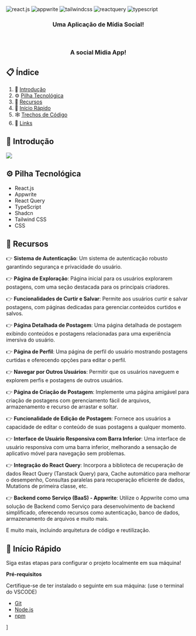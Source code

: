 
  <div>
    <img src="https://img.shields.io/badge/-React_JS-black?style=for-the-badge&logoColor=white&logo=react&color=61DAFB" alt="react.js" />
    <img src="https://img.shields.io/badge/-Appwrite-black?style=for-the-badge&logoColor=white&logo=appwrite&color=FD366E" alt="appwrite" />
    <img src="https://img.shields.io/badge/-Tailwind_CSS-black?style=for-the-badge&logoColor=white&logo=tailwindcss&color=06B6D4" alt="tailwindcss" />
    <img src="https://img.shields.io/badge/-React_Query-black?style=for-the-badge&logoColor=white&logo=reactquery&color=FF4154" alt="reactquery" />
    <img src="https://img.shields.io/badge/-Typescript-black?style=for-the-badge&logoColor=white&logo=typescript&color=3178C6" alt="typescript" />
  </div>

  <h3 align="center">Uma Aplicação de Mídia Social!</h3>
  </br>
    <h3 align="center">A social Midia App!</h3>


</div>

## 📋 <a name="table">Índice</a>

1. 🤖 [Introdução](#introdução)
2. ⚙️ [Pilha Tecnológica](#pilha-tecnológica)
3. 🔋 [Recursos](#recursos)
4. 🤸 [Início Rápido](#início-rápido)
5. 🕸️ [Trechos de Código](#trechos-de-código)
6. 🔗 [Links](#links)



## <a name="introdução">🤖 Introdução</a>


<a href="https://discord.com/invite/n6EdbFJ" target="_blank"><img src="https://github.com/sujatagunale/EasyRead/assets/151519281/618f4872-1e10-42da-8213-1d69e486d02e" /></a>

## <a name="pilha-tecnológica">⚙️ Pilha Tecnológica</a>

- React.js
- Appwrite
- React Query
- TypeScript
- Shadcn
- Tailwind CSS
- CSS

## <a name="recursos">🔋 Recursos</a>

👉 **Sistema de Autenticação**: Um sistema de autenticação robusto garantindo segurança e privacidade do usuário.

👉 **Página de Exploração**: Página inicial para os usuários explorarem postagens, com uma seção destacada para os principais criadores.

👉 **Funcionalidades de Curtir e Salvar**: Permite aos usuários curtir e salvar postagens, com páginas dedicadas para gerenciar.conteúdos curtidos e salvos.

👉 **Página Detalhada de Postagem**: Uma página detalhada de postagem exibindo conteúdos e postagens relacionadas para uma experiência imersiva do usuário.

👉 **Página de Perfil**: Uma página de perfil do usuário mostrando postagens curtidas e oferecendo opções para editar o perfil.

👉 **Navegar por Outros Usuários**: Permitir que os usuários naveguem e explorem perfis e postagens de outros usuários.

👉 **Página de Criação de Postagem**: Implemente uma página amigável para criação de postagens com gerenciamento fácil de arquivos, armazenamento e recurso de arrastar e soltar.

👉 **Funcionalidade de Edição de Postagem**: Fornece aos usuários a capacidade de editar o conteúdo de suas postagens a qualquer momento.

👉 **Interface de Usuário Responsiva com Barra Inferior**: Uma interface de usuário responsiva com uma barra inferior, melhorando a sensação de aplicativo móvel para navegação sem problemas.

👉 **Integração do React Query**: Incorpora a biblioteca de recuperação de dados React Query (Tanstack Query) para, Cache automático para melhorar o desempenho, Consultas paralelas para recuperação eficiente de dados, Mutations de primeira classe, etc.

👉 **Backend como Serviço (BaaS) - Appwrite**: Utilize o Appwrite como uma solução de Backend como Serviço para desenvolvimento de backend simplificado, oferecendo recursos como autenticação, banco de dados, armazenamento de arquivos e muito mais.

E muito mais, incluindo arquitetura de código e reutilização.

## <a name="início-rápido">🤸 Início Rápido</a>

Siga estas etapas para configurar o projeto localmente em sua máquina!

**Pré-requisitos**

Certifique-se de ter instalado o seguinte em sua máquina: (use o terminal do VSCODE)

- [Git](https://git-scm.com/)
- [Node.js](https://nodejs.org/en)
- [npm](https://www.npmjs.com/) 

]